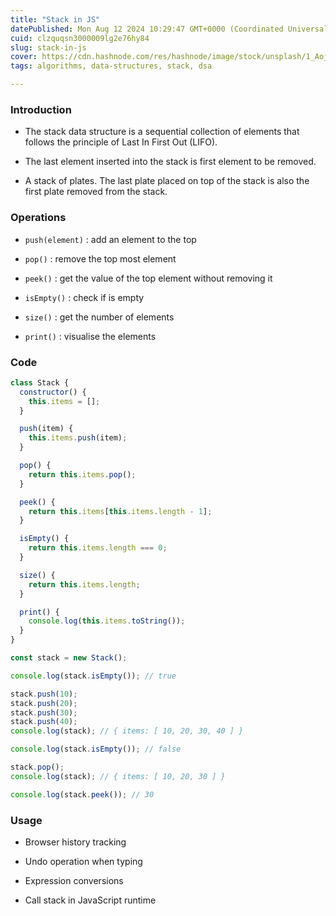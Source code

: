 ```yaml
---
title: "Stack in JS"
datePublished: Mon Aug 12 2024 10:29:47 GMT+0000 (Coordinated Universal Time)
cuid: clzquqsn3000009lg2e76hy84
slug: stack-in-js
cover: https://cdn.hashnode.com/res/hashnode/image/stock/unsplash/1_Aojfv58_s/upload/d006feb4296e83513ac90903d72a6ed6.jpeg
tags: algorithms, data-structures, stack, dsa

---
```


### Introduction

* The stack data structure is a sequential collection of elements that follows the principle of Last In First Out (LIFO).
    
* The last element inserted into the stack is first element to be removed.
    
* A stack of plates. The last plate placed on top of the stack is also the first plate removed from the stack.
    

### O**perations**

* `push(element)` : add an element to the top
    
* `pop()` : remove the top most element
    
* `peek()` : get the value of the top element without removing it
    
* `isEmpty()` : check if is empty
    
* `size()` : get the number of elements
    
* `print()` : visualise the elements
    

### Code

```javascript
class Stack {
  constructor() {
    this.items = [];
  }

  push(item) {
    this.items.push(item);
  }

  pop() {
    return this.items.pop();
  }

  peek() {
    return this.items[this.items.length - 1];
  }

  isEmpty() {
    return this.items.length === 0;
  }

  size() {
    return this.items.length;
  }

  print() {
    console.log(this.items.toString());
  }
}
```

```javascript
const stack = new Stack();

console.log(stack.isEmpty()); // true

stack.push(10);
stack.push(20);
stack.push(30);
stack.push(40);
console.log(stack); // { items: [ 10, 20, 30, 40 ] }

console.log(stack.isEmpty()); // false

stack.pop();
console.log(stack); // { items: [ 10, 20, 30 ] }

console.log(stack.peek()); // 30
```

### Usage

* Browser history tracking
    
* Undo operation when typing
    
* Expression conversions
    
* Call stack in JavaScript runtime